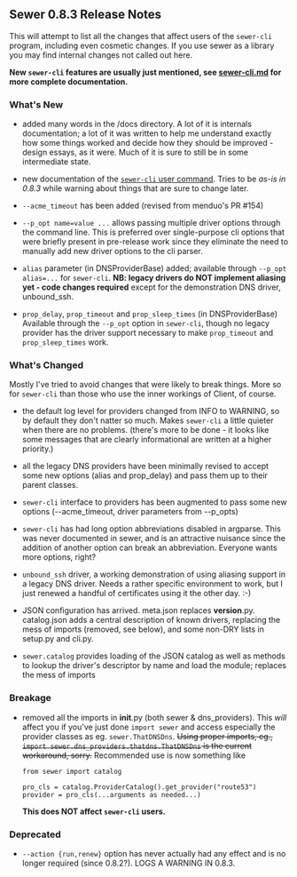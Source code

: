 ## Sewer 0.8.3 Release Notes

This will attempt to list all the changes that affect users of the
`sewer-cli` program, including even cosmetic changes.  If you use sewer as a
library you may find internal changes not called out here.

**New `sewer-cli` features are usually just mentioned, see
[sewer-cli.md](sewer-cli) for more complete documentation.**

### What's New

- added many words in the /docs directory.  A lot of it is internals
  documentation; a lot of it was written to help me understand exactly how
  some things worked and decide how they should be improved - design essays,
  as it were.  Much of it is sure to still be in some intermediate state.

- new documentation of the [`sewer-cli` user command](sewer-cli).  Tries to
  be _as-is in 0.8.3_ while warning about things that are sure to change
  later.

- `--acme_timeout` has been added (revised from menduo's PR #154)

- `--p_opt name=value ...` allows passing multiple driver options through
  the command line.  This is preferred over single-purpose cli options that
  were briefly present in pre-release work since they eliminate the need to
  manually add new driver options to the cli parser.

- `alias` parameter (in DNSProviderBase) added; available through `--p_opt
  alias=...` for `sewer-cli`.  **NB: legacy drivers do NOT implement
  aliasing yet - code changes required** except for the demonstration DNS
  driver, unbound_ssh.

- `prop_delay`, `prop_timeout` and `prop_sleep_times` (in DNSProviderBase)
  Available through the `--p_opt` option in `sewer-cli`, though no legacy
  provider has the driver support necessary to make `prop_timeout` and
  `prop_sleep_times` work.

### What's Changed

Mostly I've tried to avoid changes that were likely to break things.  More
so for `sewer-cli` than those who use the inner workings of Client, of
course.

- the default log level for providers changed from INFO to WARNING,
  so by default they don't natter so much.  Makes `sewer-cli` a little quieter
  when there are no problems.  (there's more to be done - it looks like some
  messages that are clearly informational are written at a higher priority.)

- all the legacy DNS providers have been minimally revised to accept some
  new options (alias and prop_delay) and pass them up to their parent classes.

- `sewer-cli` interface to providers has been augmented to pass some new options
  (--acme_timeout, driver parameters from --p_opts)

- `sewer-cli` has had long option abbreviations disabled in argparse.  This
  was never documented in sewer, and is an attractive nuisance since the
  addition of another option can break an abbreviation.  Everyone wants more
  options, right?  <wink>

- `unbound_ssh` driver, a working demonstration of using aliasing support in
  a legacy DNS driver.  Needs a rather specific environment to work, but I
  just renewed a handful of certificates using it the other day.  :-)

- JSON configuration has arrived.  meta.json replaces __version__.py.
  catalog.json adds a central description of known drivers, replacing the
  mess of imports (removed, see below), and some non-DRY lists in setup.py
  and cli.py.

- `sewer.catalog` provides loading of the JSON catalog as well as methods to
  lookup the driver's descriptor by name and load the module; replaces the
  mess of imports

### Breakage

- removed all the imports in __init__.py (both sewer & dns_providers).  This
  *will* affect you if you've just done `import sewer` and access especially
  the provider classes as eg.  `sewer.ThatDNSDns`.  ~~Using proper imports,
  eg., `import sewer.dns_providers.thatdns.ThatDNSDns` is the current
  workaround, sorry.~~  Recommended use is now something like
  ```
  from sewer import catalog

  pro_cls = catalog.ProviderCatalog().get_provider("route53")
  provider = pro_cls(...arguments as needed...)
  ```
  **This does NOT affect `sewer-cli` users.**

### Deprecated

- `--action {run,renew}` option has never actually had any effect and is no
  longer required (since 0.8.2?).  LOGS A WARNING IN 0.8.3.
